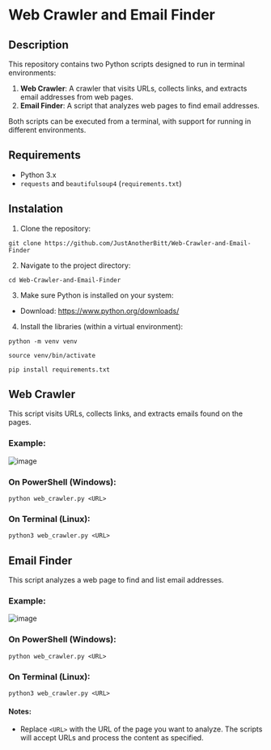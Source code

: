 # Web Crawler and Email Finder

## Description

This repository contains two Python scripts designed to run in terminal environments:

1. **Web Crawler**: A crawler that visits URLs, collects links, and extracts email addresses from web pages.
2. **Email Finder**: A script that analyzes web pages to find email addresses.

Both scripts can be executed from a terminal, with support for running in different environments.

## Requirements

- Python 3.x
- `requests` and `beautifulsoup4` (`requirements.txt`)

## Instalation

1. Clone the repository:

```
git clone https://github.com/JustAnotherBitt/Web-Crawler-and-Email-Finder
```
   
2. Navigate to the project directory:

```
cd Web-Crawler-and-Email-Finder
```

3. Make sure Python is installed on your system:

- Download: https://www.python.org/downloads/

4. Install the libraries (within a virtual environment):

```
python -m venv venv
```

```
source venv/bin/activate
```

```
pip install requirements.txt
```

## Web Crawler

This script visits URLs, collects links, and extracts emails found on the pages.

### Example:

![image](https://github.com/user-attachments/assets/b82d854f-f8a4-431d-b7aa-c1dea56cc4d7)


### On PowerShell (Windows):

```
python web_crawler.py <URL>
```

### On Terminal (Linux):

```
python3 web_crawler.py <URL>
```

## Email Finder

This script analyzes a web page to find and list email addresses.

### Example:

![image](https://github.com/user-attachments/assets/a2192bfc-6021-4c9c-a8c8-5a8fb3e1d958)


### On PowerShell (Windows):

```
python web_crawler.py <URL>
```

### On Terminal (Linux):

```
python3 web_crawler.py <URL>
```

#### Notes:
- Replace `<URL>` with the URL of the page you want to analyze. The scripts will accept URLs and process the content as specified.
